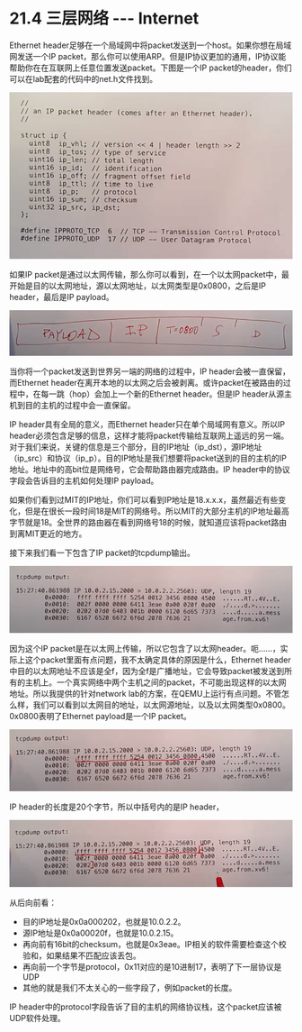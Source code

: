# 21.4 三层网络 --- Internet

Ethernet header足够在一个局域网中将packet发送到一个host。如果你想在局域网发送一个IP packet，那么你可以使用ARP。但是IP协议更加的通用，IP协议能帮助你在在互联网上任意位置发送packet。下图是一个IP packet的header，你们可以在lab配套的代码中的net.h文件找到。

![](../.gitbook/assets/image%20%28419%29.png)

如果IP packet是通过以太网传输，那么你可以看到，在一个以太网packet中，最开始是目的以太网地址，源以太网地址，以太网类型是0x0800，之后是IP header，最后是IP payload。

![](../.gitbook/assets/image%20%28375%29.png)

当你将一个packet发送到世界另一端的网络的过程中，IP header会被一直保留，而Ethernet header在离开本地的以太网之后会被剥离。或许packet在被路由的过程中，在每一跳（hop）会加上一个新的Ethernet header。但是IP header从源主机到目的主机的过程中会一直保留。

IP header具有全局的意义，而Ethernet header只在单个局域网有意义。所以IP header必须包含足够的信息，这样才能将packet传输给互联网上遥远的另一端。对于我们来说，关键的信息是三个部分，目的IP地址（ip\_dst），源IP地址（ip\_src）和协议（ip\_p）。目的IP地址是我们想要将packet送到的目的主机的IP地址。地址中的高bit位是网络号，它会帮助路由器完成路由。IP header中的协议字段会告诉目的主机如何处理IP payload。

如果你们看到过MIT的IP地址，你们可以看到IP地址是18.x.x.x，虽然最近有些变化，但是在很长一段时间18是MIT的网络号。所以MIT的大部分主机的IP地址最高字节就是18。全世界的路由器在看到网络号18的时候，就知道应该将packet路由到离MIT更近的地方。

接下来我们看一下包含了IP packet的tcpdump输出。

![](../.gitbook/assets/image%20%28387%29.png)

因为这个IP packet是在以太网上传输，所以它包含了以太网header。呃……，实际上这个packet里面有点问题，我不太确定具体的原因是什么，Ethernet header中目的以太网地址不应该是全f，因为全f是广播地址，它会导致packet被发送到所有的主机上。一个真实网络中两个主机之间的packet，不可能出现这样的以太网地址。所以我提供的针对network lab的方案，在QEMU上运行有点问题。不管怎么样，我们可以看到以太网目的地址，以太网源地址，以及以太网类型0x0800。0x0800表明了Ethernet payload是一个IP packet。

![](../.gitbook/assets/image%20%28423%29.png)

IP header的长度是20个字节，所以中括号内的是IP header，

![](../.gitbook/assets/image%20%28398%29.png)

从后向前看：

* 目的IP地址是0x0a000202，也就是10.0.2.2。
* 源IP地址是0x0a00020f，也就是10.0.2.15。
* 再向前有16bit的checksum，也就是0x3eae。IP相关的软件需要检查这个校验和，如果结果不匹配应该丢包。
* 再向前一个字节是protocol，0x11对应的是10进制17，表明了下一层协议是UDP
* 其他的就是我们不太关心的一些字段了，例如packet的长度。

IP header中的protocol字段告诉了目的主机的网络协议栈，这个packet应该被UDP软件处理。

